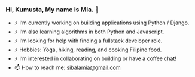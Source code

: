### Hi, Kumusta, My name is Mia. 👋

<!-- **msibala/msibala** is a ✨ _special_ ✨ repository because its `README.md` (this file) appears on your GitHub profile.

Here are some ideas to get you started: -->

- ⚡ I’m currently working on building applications using Python / Django.
- ⚡ I’m also learning algorithms in both Python and Javascript.
- ⚡ I’m looking for help with finding a fullstack developer role.
- ⚡ Hobbies: Yoga, hiking, reading, and cooking Filipino food.
- ⚡ I’m interested in collaborating on building or have a coffee chat!
- 📫 How to reach me: sibalamia@gmail.com

